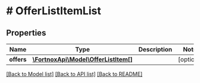 # # OfferListItemList

## Properties

Name | Type | Description | Notes
------------ | ------------- | ------------- | -------------
**offers** | [**\FortnoxApi\Model\OfferListItem[]**](OfferListItem.md) |  | [optional]

[[Back to Model list]](../../README.md#models) [[Back to API list]](../../README.md#endpoints) [[Back to README]](../../README.md)
